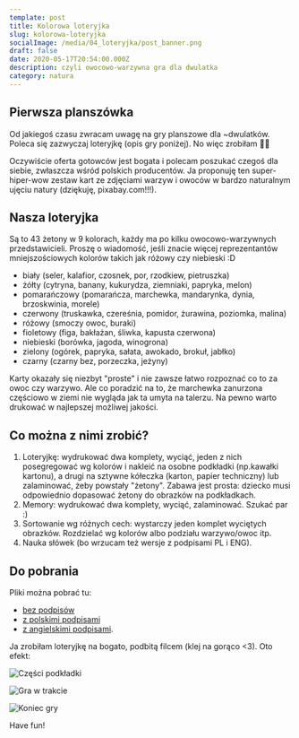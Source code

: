 ```yaml
---
template: post
title: Kolorowa loteryjka
slug: kolorowa-loteryjka
socialImage: /media/04_loteryjka/post_banner.png
draft: false
date: 2020-05-17T20:54:00.000Z
description: czyli owocowo-warzywna gra dla dwulatka
category: natura
---
```


## Pierwsza planszówka

Od jakiegoś czasu zwracam uwagę na gry planszowe dla ~dwulatków. Poleca się zazwyczaj loteryjkę (opis gry poniżej). No więc zrobiłam 🤷‍♀️

Oczywiście oferta gotowców jest bogata i polecam poszukać czegoś dla siebie, zwłaszcza wśród polskich producentów. Ja proponuję ten super-hiper-wow zestaw kart ze zdjęciami warzyw i owoców w bardzo naturalnym ujęciu natury (dziękuję, pixabay.com!!!).

## Nasza loteryjka 

Są to 43 żetony w 9 kolorach, każdy ma po kilku owocowo-warzywnych przedstawicieli. Proszę o wiadomość, jeśli znacie więcej reprezentantów mniejszościowych kolorów takich jak różowy czy niebieski :D

* biały (seler, kalafior, czosnek, por, rzodkiew, pietruszka)
* żółty (cytryna, banany, kukurydza, ziemniaki, papryka, melon)
* pomarańczowy (pomarańcza, marchewka, mandarynka, dynia, brzoskwinia, morele)
* czerwony (truskawka, czereśnia, pomidor, żurawina, poziomka, malina)
* różowy (smoczy owoc, buraki)
* fioletowy (figa, bakłażan, śliwka, kapusta czerwona)
* niebieski (borówka, jagoda, winogrona)
* zielony (ogórek, papryka, sałata, awokado, brokuł, jabłko)
* czarny (czarny bez, porzeczka, jeżyny)

Karty okazały się niezbyt "proste" i nie zawsze łatwo rozpoznać co to za owoc czy warzywo. Ale co poradzić na to, że marchewka zanurzona częściowo w ziemi nie wygląda jak ta umyta na talerzu. Na pewno warto drukować w najlepszej możliwej jakości.

## Co można z nimi zrobić?
1. Loteryjkę: wydrukować dwa komplety, wyciąć, jeden z nich posegregować wg kolorów i nakleić na osobne podkładki (np.kawałki kartonu), a drugi na sztywne kółeczka (karton, papier techniczny) lub zalaminować, żeby powstały "żetony". Zabawa jest prosta: dziecko musi odpowiednio dopasować żetony do obrazków na podkładkach. 
2. Memory: wydrukować dwa komplety, wyciąć, zalaminować. Szukać par :)
3. Sortowanie wg różnych cech: wystarczy jeden komplet wyciętych obrazków. Rozdzielać wg kolorów albo podziału warzywo/owoc itp.
4. Nauka słówek (bo wrzucam też wersje z podpisami PL i ENG).

## Do pobrania

Pliki można pobrać tu:
- [bez podpisów](https://1drv.ms/b/s!AnBGESr7ZM4Nl58yJxQ1mgShC8sGJA?e=8cdha5)
- [z polskimi podpisami](https://1drv.ms/b/s!AnBGESr7ZM4Nl58zYxdbdDLIybXjBg?e=dXKrWJ)
- [z angielskimi podpisami](https://1drv.ms/b/s!AnBGESr7ZM4Nl580qXccXIlmnT1aww?e=S12wzV).

Ja zrobiłam loteryjkę na bogato, podbitą filcem (klej na gorąco <3). Oto efekt:


![Części podkładki](/media/04_loteryjka/podkladka.jpg "Podkładka rozłożona na czynniki pierwsze. Naklejałam kolejne warstwy (filc, karton, papier techniczny, wydrukowane żetony, ramka z filcu) jedna na drugą.")

![Gra w trakcie](/media/04_loteryjka/gra_w_trakcie.jpg "Zabawa trwa. Gracz gdzieś pobiegł. Czy wróci?")

![Koniec gry](/media/04_loteryjka/koniec_gry.jpg "Podkładki z nałożonymi żetonami. Koniec gry!")

Have fun!